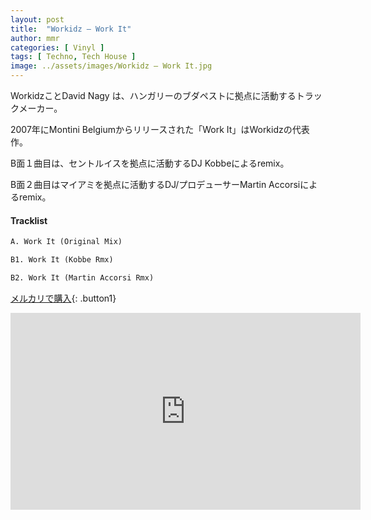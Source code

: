 ```yaml
---
layout: post
title:  "Workidz – Work It"
author: mmr
categories: [ Vinyl ]
tags: [ Techno, Tech House ]
image: ../assets/images/Workidz – Work It.jpg
---
```


WorkidzことDavid Nagy は、ハンガリーのブダペストに拠点に活動するトラックメーカー。

2007年にMontini Belgiumからリリースされた「Work It」はWorkidzの代表作。

B面１曲目は、セントルイスを拠点に活動するDJ Kobbeによるremix。

B面２曲目はマイアミを拠点に活動するDJ/プロデューサーMartin Accorsiによるremix。

#### Tracklist
```md
A. Work It (Original Mix)

B1. Work It (Kobbe Rmx) 

B2. Work It (Martin Accorsi Rmx) 
```

[メルカリで購入](https://jp.mercari.com/item/m40800419053?afid=6142608987){: .button1}


<iframe width="560" height="315" src="https://www.youtube.com/embed/_J4YN3owx9o?si=a3zufyJsQxqLB62j" title="YouTube video player" frameborder="0" allow="accelerometer; autoplay; clipboard-write; encrypted-media; gyroscope; picture-in-picture; web-share" referrerpolicy="strict-origin-when-cross-origin" allowfullscreen></iframe>